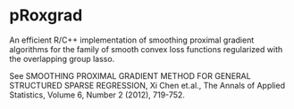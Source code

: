 # pRoxgrad
An efficient R/C++ implementation of smoothing proximal gradient algorithms for the family of smooth convex loss functions regularized
with the overlapping group lasso.

See SMOOTHING PROXIMAL GRADIENT METHOD FOR GENERAL STRUCTURED SPARSE REGRESSION, Xi Chen et.al., The Annals of Applied Statistics,
Volume 6, Number 2 (2012), 719-752.

